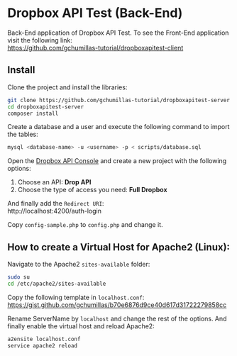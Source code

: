 # Dropbox API Test (Back-End)

Back-End application of Dropbox API Test. To see the Front-End application visit the following link:  
https://github.com/gchumillas-tutorial/dropboxapitest-client

## Install

Clone the project and install the libraries:
```bash
git clone https://github.com/gchumillas-tutorial/dropboxapitest-server
cd dropboxapitest-server
composer install
```

Create a database and a user and execute the following command to import the tables:
```bash
mysql <database-name> -u <username> -p < scripts/database.sql
```

Open the [Dropbox API Console](https://www.dropbox.com/developers/apps) and create a new project with the following options:

  1. Choose an API: **Drop API**
  2. Choose the type of access you need: **Full Dropbox**
  
And finally add the `Redirect URI`:  
http://localhost:4200/auth-login

Copy `config-sample.php` to `config.php` and change it.

## How to create a Virtual Host for Apache2 (Linux):

Navigate to the Apache2 `sites-available` folder:
```bash
sudo su
cd /etc/apache2/sites-available
```

Copy the following template in `localhost.conf`:  
https://gist.github.com/gchumillas/b70e6876d9ce40d617d31722279858cc

Rename ServerName by `localhost` and change the rest of the options. And finally enable the virtual host and reload Apache2:

```bash
a2ensite localhost.conf
service apache2 reload
```
